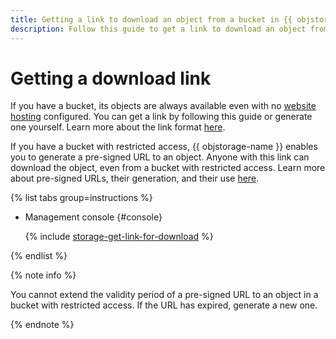```yaml
---
title: Getting a link to download an object from a bucket in {{ objstorage-full-name }}
description: Follow this guide to get a link to download an object from a bucket in {{ objstorage-name }}.
---
```


# Getting a download link

If you have a bucket, its objects are always available even with no [website hosting](../../concepts/hosting.md) configured. You can get a link by following this guide or generate one yourself. Learn more about the link format [here](../../concepts/object.md#object-url).

If you have a bucket with restricted access, {{ objstorage-name }} enables you to generate a pre-signed URL to an object. Anyone with this link can download the object, even from a bucket with restricted access. Learn more about pre-signed URLs, their generation, and their use [here](../../concepts/pre-signed-urls.md).

{% list tabs group=instructions %}

- Management console {#console}

  {% include [storage-get-link-for-download](../../_includes_service/storage-get-link-for-download.md) %}

{% endlist %}

{% note info %}

You cannot extend the validity period of a pre-signed URL to an object in a bucket with restricted access. If the URL has expired, generate a new one.

{% endnote %}
